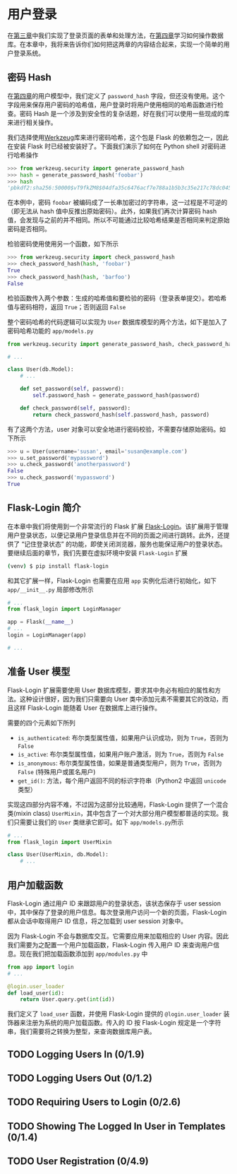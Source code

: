 # 用户登录

在[第三章](chapter3.md)中我们实现了登录页面的表单和处理方法，在[第四章](chapter4.md)学习如何操作数据库。在本章中，我将来告诉你们如何把这两章的内容结合起来，实现一个简单的用户登录系统。

## 密码 Hash 

在[第四章](chapter4.md)的用户模型中，我们定义了 `password_hash` 字段，但还没有使用。这个字段用来保存用户密码的哈希值，用户登录时将用户使用相同的哈希函数进行检查。密码 Hash 是一个涉及到安全性的复杂话题，好在我们可以使用一些现成的库来进行相关操作。

我们选择使用[Werkzeug](http://werkzeug.pocoo.org/)库来进行密码哈希，这个包是 Flask 的依赖包之一，因此在安装 Flask 时已经被安装好了。下面我们演示了如何在 Python shell 对密码进行哈希操作

```python
>>> from werkzeug.security import generate_password_hash
>>> hash = generate_password_hash('foobar')
>>> hash
'pbkdf2:sha256:50000$vT9fkZM8$04dfa35c6476acf7e788a1b5b3c35e217c78dc04539d295f011f01f18cd2175f'
```

在本例中，密码 `foobar` 被编码成了一长串加密过的字符串，这一过程是不可逆的（即无法从 hash 值中反推出原始密码）。此外，如果我们再次计算密码 hash 值，会发现与之前的并不相同。所以不可能通过比较哈希结果是否相同来判定原始密码是否相同。

检验密码使用使用另一个函数，如下所示

```python
>>> from werkzeug.security import check_password_hash
>>> check_password_hash(hash, 'foobar')
True
>>> check_password_hash(hash, 'barfoo')
False
```

检验函数传入两个参数：生成的哈希值和要检验的密码（登录表单提交）。若哈希值与密码相符，返回 `True`；否则返回 `False`

整个密码哈希的代码逻辑可以实现为 `User` 数据库模型的两个方法，如下是加入了密码哈希功能的 `app/models.py` 

```python
from werkzeug.security import generate_password_hash, check_password_hash

# ...

class User(db.Model):
    # ...

    def set_password(self, password):
        self.password_hash = generate_password_hash(password)

    def check_password(self, password):
        return check_password_hash(self.password_hash, password)
```

有了这两个方法，user 对象可以安全地进行密码校验，不需要存储原始密码。如下所示

```python
>>> u = User(username='susan', email='susan@example.com')
>>> u.set_password('mypassword')
>>> u.check_password('anotherpassword')
False
>>> u.check_password('mypassword')
True
```

## Flask-Login 简介

在本章中我们将使用到一个非常流行的 Flask 扩展 [Flask-Login](https://flask-login.readthedocs.io/)。该扩展用于管理用户登录状态，以便记录用户登录信息并在不同的页面之间进行跳转。此外，还提供了 “记住登录状态” 的功能，即使关闭浏览器，服务也能保证用户的登录状态。要继续后面的章节，我们先要在虚拟环境中安装 `Flask-Login` 扩展

```bash
(venv) $ pip install flask-login
```

和其它扩展一样，Flask-Login 也需要在应用 `app` 实例化后进行初始化，如下 `app/__init__.py` 局部修改所示

```python
# ...
from flask_login import LoginManager

app = Flask(__name__)
# ...
login = LoginManager(app)

# ...
```

## 准备 User 模型

Flask-Login 扩展需要使用 User 数据库模型，要求其中务必有相应的属性和方法。这种设计很好，因为我们只需要向 User 类中添加元素不需要其它的改动，而且这样 Flask-Login 能随着 User 在数据库上进行操作。

需要的四个元素如下所列
* `is_authenticated`: 布尔类型属性值，如果用户认识成功，则为 `True`，否则为 `False`
* `is_active`: 布尔类型属性值，如果用户账户激活，则为 `True`，否则为 `False`
* `is_anonymous`: 布尔类型属性值，如果是普通类型用户，则为 `True`，否则为 `False` (特殊用户或匿名用户)
* `get_id()`: 方法，每个用户返回不同的标识字符串（Python2 中返回 `unicode` 类型）

实现这四部分内容不难，不过因为这部分比较通用，Flask-Login 提供了一个混合类(mixin class) `UserMixin`，其中包含了一个对大部分用户模型都普适的实现。我们只需要让我们的 `User` 类继承它即可。如下 `app/models.py`所示

```python
# ...
from flask_login import UserMixin

class User(UserMixin, db.Model):
    # ...
```

## 用户加载函数

Flask-Login 通过用户 ID 来跟踪用户的登录状态，该状态保存于 user session 中，其中保存了登录的用户信息。每次登录用户访问一个新的页面，Flask-Login 都从会话中取得用户 ID 信息，将之加载到 user session 对象中。

因为 Flask-Login 不会与数据库交互。它需要应用来加载相应的 User 内容。因此我们需要为之配置一个用户加载函数，Flask-Login 传入用户 ID 来查询用户信息。现在我们把加载函数添加到 `app/modules.py` 中

```python
from app import login
# ...

@login.user_loader
def load_user(id):
    return User.query.get(int(id))
```

我们定义了 `load_user` 函数，并使用 Flask-Login 提供的 `@login.user_loader` 装饰器来注册为系统的用户加载函数。传入的 ID 按 Flask-Login 规定是一个字符串，我们需要将之转换为整型，来查询数据库用户表。

## TODO Logging Users In (0/1.9)
## TODO Logging Users Out (0/1.2)
## TODO Requiring Users to Login (0/2.6)
## TODO Showing The Logged In User in Templates (0/1.4)
## TODO User Registration (0/4.9)
